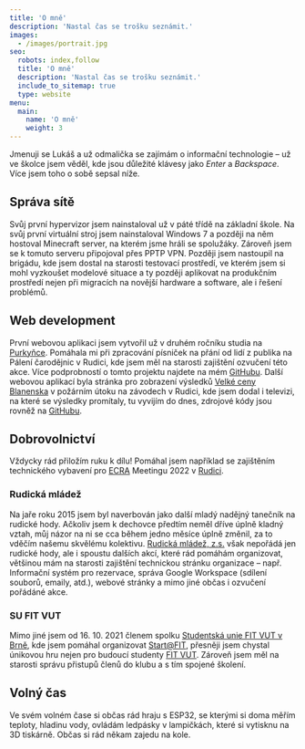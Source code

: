 ```yaml
---
title: 'O mně'
description: 'Nastal čas se trošku seznámit.'
images:
  - /images/portrait.jpg
seo:
  robots: index,follow
  title: 'O mně'
  description: 'Nastal čas se trošku seznámit.'
  include_to_sitemap: true
  type: website
menu:
  main:
    name: 'O mně'
    weight: 3
---
```


Jmenuji se Lukáš a už odmalička se zajímám o informační technologie – už ve školce jsem věděl, kde jsou důležité klávesy jako *Enter* a *Backspace*. Více jsem toho o sobě sepsal níže.

## Správa sítě

Svůj první hypervizor jsem nainstaloval už v páté třídě na základní škole. Na svůj první virtuální stroj jsem nainstaloval Windows 7 a později na něm hostoval Minecraft server, na kterém jsme hráli se spolužáky. Zároveň jsem se k tomuto serveru připojoval přes PPTP VPN. Později jsem nastoupil na brigádu, kde jsem dostal na starosti testovací prostředí, ve kterém jsem si mohl vyzkoušet modelové situace a ty později aplikovat na produkčním prostředí nejen při migracích na novější hardware a software, ale i řešení problémů.

## Web development

První webovou aplikaci jsem vytvořil už v druhém ročníku studia na [Purkyňce](https://purkynka.cz/). Pomáhala mi při zpracování písniček na přání od lidí z publika na Pálení čarodějnic v Rudici, kde jsem měl na starosti zajištění ozvučení této akce. Více podprobností o tomto projektu najdete na mém [GitHubu](https://github.com/lukynmatuska/CarodkyRC). Další webovou aplikací byla stránka pro zobrazení výsledků [Velké ceny Blanenska](http://www.velkacenablanenska.cz/) v požárním útoku na závodech v Rudici, kde jsem dodal i televizi, na které se výsledky promítaly, tu vyvijím do dnes, zdrojové kódy jsou rovněž na [GitHubu](https://github.com/lukynmatuska/vvcb-about).

## Dobrovolnictví

Vždycky rád přiložím ruku k dílu! Pomáhal jsem například se zajištěním technického vybavení pro [ECRA](https://caverescue.eu/) Meetingu 2022 v [Rudici](https://rudice.cz).

### Rudická mládež

Na&nbsp;jaře roku 2015 jsem byl naverbován jako další mladý nadějný tanečník na rudické hody. Ačkoliv jsem k&nbsp;dechovce předtím neměl dříve úplně kladný vztah, můj názor na ni se cca během jedno měsíce úplně změnil, za to vděčím našemu skvělému kolektivu. [Rudická mládež, z.s.](https://rudickamladez.cz/) však nepořádá jen rudické hody, ale i&nbsp;spoustu dalších akcí, které rád pomáhám organizovat, většinou mám na starosti zajištění technickou stránku organizace – např. Informační systém pro rezervace, správa Google Workspace (sdílení souborů, emaily, atd.), webové stránky a mimo jiné občas i ozvučení pořádáné akce.

### SU FIT VUT

Mimo jiné jsem od 16. 10. 2021 členem spolku [Studentská unie FIT VUT v Brně](https://su.fit.vut.cz/), kde jsem pomáhal organizovat [Start@FIT](https://startatfit.cz), přesněji jsem chystal únikovou hru nejen pro budoucí studenty [FIT VUT](https://fit.vut.cz). Zároveň jsem měl na starosti správu přistupů členů do klubu a s tím spojené školení.

## Volný čas

Ve svém volném čase si občas rád hraju s ESP32, se kterými si doma měřím teploty, hladinu vody, ovládám ledpásky v lampičkách, které si vytisknu na 3D tiskárně. Občas si rád někam zajedu na kole.

